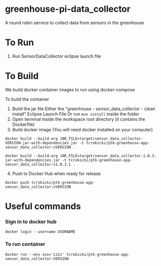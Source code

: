 # greenhouse-pi-data_collector
A round robin service to collect data from sensors in the greenhouse

# To Run
1. Run SensorDataCollector eclipse launch file

# To Build

We build docker container images to run using docker-compose

To build the container
1. Build the jar file 
    Either the "greenhouse - sensor_data_collector - clean install" Eclipse Launch File
    Or run `mvn install` inside the folder
2. Open terminal inside the workspace root directory (it contains the Dockerfile)
3. Build docker image (You will need docker installed on your computer)

```
docker build --build-arg JAR_FILE=target/sensor_data_collector-VERSION-jar-with-dependencies.jar -t tcrokicki/ptk-greenhouse-app-sensor_data_collector:vVERSION .

```

```
docker build --build-arg JAR_FILE=target/sensor_data_collector-1.0.3-jar-with-dependencies.jar -t tcrokicki/ptk-greenhouse-app-sensor_data_collector:v1.0.3.1 .
```

4. Push to Docker Hub when ready for release

```
docker push tcrokicki/ptk-greenhouse-app-sensor_data_collector:vVERSION
```



# Useful commands

### Sign in to docker hub
`docker login --username USERNAME`

### To run container
`docker run --env xxx='zzzz' tcrokicki/ptk-greenhouse-app-sensor_data_collector:VERSION`